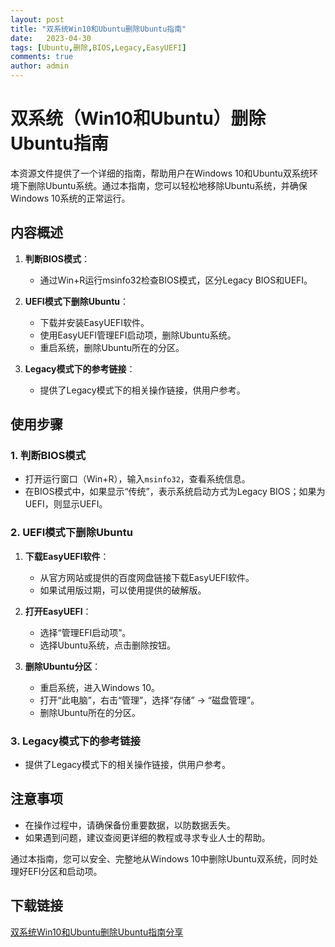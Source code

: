 ```yaml
---
layout: post
title: "双系统Win10和Ubuntu删除Ubuntu指南"
date:   2023-04-30
tags: [Ubuntu,删除,BIOS,Legacy,EasyUEFI]
comments: true
author: admin
---
```

# 双系统（Win10和Ubuntu）删除Ubuntu指南

本资源文件提供了一个详细的指南，帮助用户在Windows 10和Ubuntu双系统环境下删除Ubuntu系统。通过本指南，您可以轻松地移除Ubuntu系统，并确保Windows 10系统的正常运行。

## 内容概述

1. **判断BIOS模式**：
   - 通过Win+R运行msinfo32检查BIOS模式，区分Legacy BIOS和UEFI。

2. **UEFI模式下删除Ubuntu**：
   - 下载并安装EasyUEFI软件。
   - 使用EasyUEFI管理EFI启动项，删除Ubuntu系统。
   - 重启系统，删除Ubuntu所在的分区。

3. **Legacy模式下的参考链接**：
   - 提供了Legacy模式下的相关操作链接，供用户参考。

## 使用步骤

### 1. 判断BIOS模式

- 打开运行窗口（Win+R），输入`msinfo32`，查看系统信息。
- 在BIOS模式中，如果显示“传统”，表示系统启动方式为Legacy BIOS；如果为UEFI，则显示UEFI。

### 2. UEFI模式下删除Ubuntu

1. **下载EasyUEFI软件**：
   - 从官方网站或提供的百度网盘链接下载EasyUEFI软件。
   - 如果试用版过期，可以使用提供的破解版。

2. **打开EasyUEFI**：
   - 选择“管理EFI启动项”。
   - 选择Ubuntu系统，点击删除按钮。

3. **删除Ubuntu分区**：
   - 重启系统，进入Windows 10。
   - 打开“此电脑”，右击“管理”，选择“存储” -> “磁盘管理”。
   - 删除Ubuntu所在的分区。

### 3. Legacy模式下的参考链接

- 提供了Legacy模式下的相关操作链接，供用户参考。

## 注意事项

- 在操作过程中，请确保备份重要数据，以防数据丢失。
- 如果遇到问题，建议查阅更详细的教程或寻求专业人士的帮助。

通过本指南，您可以安全、完整地从Windows 10中删除Ubuntu双系统，同时处理好EFI分区和启动项。

## 下载链接

[双系统Win10和Ubuntu删除Ubuntu指南分享](https://pan.quark.cn/s/e8a6c097a6b1)